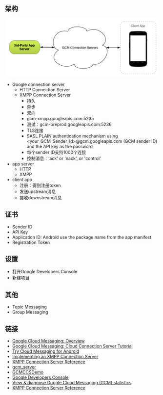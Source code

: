 ## 架构
![](/images/GCM.png)

* Google connection server
    * HTTP Connection Server
    * XMPP Connection Server
        * 持久
        * 异步
        * 双向
        * gcm-xmpp.googleapis.com:5235
        * 测试：gcm-preprod.googleapis.com:5236
        * TLS连接
        * SASL PLAIN authentication mechanism using <your_GCM_Sender_Id>@gcm.googleapis.com (GCM sender ID) and the API key as the password
        * 每个sender ID支持1000个连接
        * 控制消息：'ack' or 'nack', or 'control'
* app server
    * HTTP
    * XMPP
* client app
    * 注册：得到注册token
    * 发送upstream消息
    * 接收downstream消息

## 证书
* Sender ID
* API Key
* Application ID: Android use the package name from the app manifest
* Registration Token

## 设置
* 打开Google Developers Console
* 新建项目


## 其他
* Topic Messaging
* Group Messaging

## 链接
* [Google Cloud Messaging: Overview](https://developers.google.com/cloud-messaging/gcm)
* [Google Cloud Messaging: Cloud Connection Server Tutorial](http://www.captechconsulting.com/blogs/google-cloud-messaging-cloud-connection-server-tutorial)
* [Try Cloud Messaging for Android](https://developers.google.com/cloud-messaging/android/start)
* [Implementing an XMPP Connection Server](https://developers.google.com/cloud-messaging/ccs)
* [XMPP Connection Server Reference](https://developers.google.com/cloud-messaging/xmpp-server-ref)
* [gcm_server](https://github.com/writtmeyer/gcm_server)
* [GCMCCSDemo](https://github.com/antoinecampbell/GCMCCSDemo)
* [Google Developers Console](https://console.developers.google.com/project)
* [View & diagnose Google Cloud Messaging (GCM) statistics](https://support.google.com/googleplay/android-developer/answer/2663268?hl=en)
* [XMPP Connection Server Reference](https://developers.google.com/cloud-messaging/xmpp-server-ref)